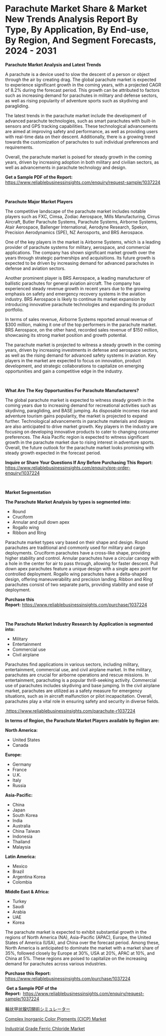 <p><h1>Parachute Market Share & Market New Trends Analysis Report By Type, By Application, By End-use, By Region, And Segment Forecasts, 2024 - 2031</h1></p><p><strong>Parachute Market Analysis and Latest Trends</strong></p>
<p><p>A parachute is a device used to slow the descent of a person or object through the air by creating drag. The global parachute market is expected to experience significant growth in the coming years, with a projected CAGR of 8.2% during the forecast period. This growth can be attributed to factors such as increasing demand for parachutes in military and defense sectors, as well as rising popularity of adventure sports such as skydiving and paragliding.</p><p>The latest trends in the parachute market include the development of advanced parachute technologies, such as smart parachutes with built-in sensors and GPS tracking capabilities. These technological advancements are aimed at improving safety and performance, as well as providing users with real-time data on their descent. Additionally, there is a growing trend towards the customization of parachutes to suit individual preferences and requirements.</p><p>Overall, the parachute market is poised for steady growth in the coming years, driven by increasing adoption in both military and civilian sectors, as well as advancements in parachute technology and design.</p></p>
<p><strong>Get a Sample PDF of the Report:&nbsp;</strong> <a href="https://www.reliablebusinessinsights.com/enquiry/request-sample/1037224">https://www.reliablebusinessinsights.com/enquiry/request-sample/1037224</a></p>
<p>&nbsp;</p>
<p><strong>Parachute Major Market Players</strong></p>
<p><p>The competitive landscape of the parachute market includes notable players such as FXC, Cimsa, Zodiac Aerospace, Mills Manufacturing, Cirrus Aircraft, Butler Parachute Systems, Parachute Systems, Airborne Systems, Atair Aerospace, Ballenger International, Aerodyne Research, Spekon, Precision Aerodynamics (SPE), NZ Aerosports, and BRS Aerospace. </p><p>One of the key players in the market is Airborne Systems, which is a leading provider of parachute systems for military, aerospace, and commercial applications. The company has shown significant market growth over the years through strategic partnerships and acquisitions. Its future growth is expected to be driven by increasing demand for advanced parachutes in defense and aviation sectors.</p><p>Another prominent player is BRS Aerospace, a leading manufacturer of ballistic parachutes for general aviation aircraft. The company has experienced steady revenue growth in recent years due to the growing emphasis on safety and emergency recovery systems in the aviation industry. BRS Aerospace is likely to continue its market expansion by introducing innovative parachute technologies and expanding its product portfolio.</p><p>In terms of sales revenue, Airborne Systems reported annual revenue of $300 million, making it one of the top performers in the parachute market. BRS Aerospace, on the other hand, recorded sales revenue of $150 million, showcasing its strong market position and growth potential.</p><p>The parachute market is projected to witness a steady growth in the coming years, driven by increasing investments in defense and aerospace sectors, as well as the rising demand for advanced safety systems in aviation. Key players in the market are expected to focus on innovation, product development, and strategic collaborations to capitalize on emerging opportunities and gain a competitive edge in the industry.</p></p>
<p>&nbsp;</p>
<p><strong>What Are The Key Opportunities For Parachute Manufacturers?</strong></p>
<p><p>The global parachute market is expected to witness steady growth in the coming years due to increasing demand for recreational activities such as skydiving, paragliding, and BASE jumping. As disposable incomes rise and adventure tourism gains popularity, the market is projected to expand further. Technological advancements in parachute materials and designs are also anticipated to drive market growth. Key players in the industry are focusing on developing innovative products to cater to changing consumer preferences. The Asia Pacific region is expected to witness significant growth in the parachute market due to rising interest in adventure sports. Overall, the future outlook for the parachute market looks promising with steady growth expected in the forecast period.</p></p>
<p><strong>Inquire or Share Your Questions If Any Before Purchasing This Report:</strong> <a href="https://www.reliablebusinessinsights.com/enquiry/pre-order-enquiry/1037224">https://www.reliablebusinessinsights.com/enquiry/pre-order-enquiry/1037224</a></p>
<p>&nbsp;</p>
<p><strong>Market Segmentation</strong></p>
<p><strong>The Parachute Market Analysis by types is segmented into:</strong></p>
<p><ul><li>Round</li><li>Cruciform</li><li>Annular and pull down apex</li><li>Rogallo wing</li><li>Ribbon and Ring</li></ul></p>
<p><p>Parachute market types vary based on their shape and design. Round parachutes are traditional and commonly used for military and cargo deployments. Cruciform parachutes have a cross-like shape, providing higher stability and control. Annular parachutes have a circular canopy with a hole in the center for air to pass through, allowing for faster descent. Pull down apex parachutes feature a unique design with a single apex point for controlled deployment. Rogallo wing parachutes have a delta-shaped design, offering maneuverability and precision landing. Ribbon and Ring parachutes consist of two separate parts, providing stability and ease of deployment.</p></p>
<p><strong>Purchase this Report:&nbsp;</strong><a href="https://www.reliablebusinessinsights.com/purchase/1037224">https://www.reliablebusinessinsights.com/purchase/1037224</a></p>
<p>&nbsp;</p>
<p><strong>The Parachute Market Industry Research by Application is segmented into:</strong></p>
<p><ul><li>Military</li><li>Entertainment</li><li>Commercial use</li><li>Civil airplane</li></ul></p>
<p><p>Parachutes find applications in various sectors, including military, entertainment, commercial use, and civil airplane market. In the military, parachutes are crucial for airborne operations and rescue missions. In entertainment, parachuting is a popular thrill-seeking activity. Commercial use of parachutes includes skydiving and base jumping. In the civil airplane market, parachutes are utilized as a safety measure for emergency situations, such as in aircraft malfunction or pilot incapacitation. Overall, parachutes play a vital role in ensuring safety and security in diverse fields.</p></p>
<p><a href="https://www.reliablebusinessinsights.com/parachute-r1037224">&nbsp;https://www.reliablebusinessinsights.com/parachute-r1037224</a></p>
<p><strong>In terms of Region, the Parachute Market Players available by Region are:</strong></p>
<p>
    <p> <strong> North America: </strong>
        <ul>
            <li>United States</li>
            <li>Canada</li>
        </ul>
        </p> 
    <p> <strong> Europe: </strong>
        <ul>
            <li>Germany</li>
            <li>France</li>
            <li>U.K.</li>
            <li>Italy</li>
            <li>Russia</li>
        </ul>
        </p> 
    <p> <strong> Asia-Pacific: </strong>
        <ul>
            <li>China</li>
            <li>Japan</li>
            <li>South Korea</li>
            <li>India</li>
            <li>Australia</li>
            <li>China Taiwan</li>
            <li>Indonesia</li>
            <li>Thailand</li>
            <li>Malaysia</li>
        </ul>
        </p> 
    <p> <strong> Latin America: </strong>
        <ul>
            <li>Mexico</li>
            <li>Brazil</li>
            <li>Argentina Korea</li>
            <li>Colombia</li>
        </ul>
        </p> 
    <p> <strong> Middle East & Africa: </strong>
        <ul>
            <li>Turkey</li>
            <li>Saudi</li>
            <li>Arabia</li>
            <li>UAE</li>
            <li>Korea</li>
        </ul>
    </p>
    </p>
<p><p>The parachute market is expected to exhibit substantial growth in the regions of North America (NA), Asia-Pacific (APAC), Europe, the United States of America (USA), and China over the forecast period. Among these, North America is anticipated to dominate the market with a market share of 35%, followed closely by Europe at 30%, USA at 20%, APAC at 10%, and China at 5%. These regions are poised to capitalize on the increasing demand for parachutes across various industries.</p></p>
<p><strong>Purchase this Report: </strong><a href="https://www.reliablebusinessinsights.com/purchase/1037224">https://www.reliablebusinessinsights.com/purchase/1037224</a></p>
<p>&nbsp;<strong>Get a Sample PDF of the Report:&nbsp;&nbsp;</strong><a href="https://www.reliablebusinessinsights.com/enquiry/request-sample/1037224">https://www.reliablebusinessinsights.com/enquiry/request-sample/1037224</a></p>
<p><strong></strong></p>
<p><p><a href="https://github.com/SkylarDaniel70/Market-Research-Report-List-1/blob/main/555319588050.md">輪状甲状腺切開術シミュレーター</a></p><p><a href="https://view.publitas.com/reportprime-1/complex-inorganic-color-pigments-cicp-market-trends-forecast-and-competitive-analysis-to-2031/">Complex Inorganic Color Pigments (CICP) Market</a></p><p><a href="https://view.publitas.com/reportprime-1/industrial-grade-ferric-chloride-market-size-cagr-trends-2024-2030/">Industrial Grade Ferric Chloride Market</a></p></p>